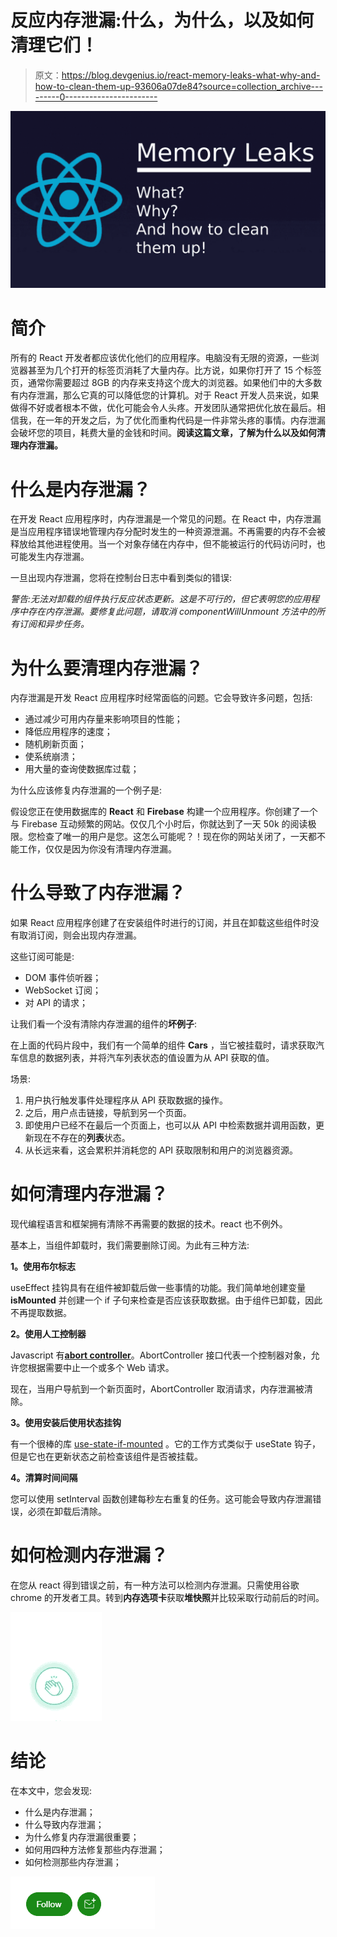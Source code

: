 # 反应内存泄漏:什么，为什么，以及如何清理它们！

> 原文：<https://blog.devgenius.io/react-memory-leaks-what-why-and-how-to-clean-them-up-93606a07de84?source=collection_archive---------0----------------------->

![](img/79b445cbf6dcac5a4e419a59c222d77d.png)

# **简介**

所有的 React 开发者都应该优化他们的应用程序。电脑没有无限的资源，一些浏览器甚至为几个打开的标签页消耗了大量内存。比方说，如果你打开了 15 个标签页，通常你需要超过 8GB 的内存来支持这个庞大的浏览器。如果他们中的大多数有内存泄漏，那么它真的可以降低您的计算机。对于 React 开发人员来说，如果做得不好或者根本不做，优化可能会令人头疼。开发团队通常把优化放在最后。相信我，在一年的开发之后，为了优化而重构代码是一件非常头疼的事情。内存泄漏会破坏您的项目，耗费大量的金钱和时间。**阅读这篇文章，了解为什么以及如何清理内存泄漏。**

# **什么是内存泄漏？**

在开发 React 应用程序时，内存泄漏是一个常见的问题。在 React 中，内存泄漏是当应用程序错误地管理内存分配时发生的一种资源泄漏。不再需要的内存不会被释放给其他进程使用。当一个对象存储在内存中，但不能被运行的代码访问时，也可能发生内存泄漏。

一旦出现内存泄漏，您将在控制台日志中看到类似的错误:

*警告:无法对卸载的组件执行反应状态更新。这是不可行的，但它表明您的应用程序中存在内存泄漏。要修复此问题，请取消 componentWillUnmount 方法中的所有订阅和异步任务。*

# **为什么要清理内存泄漏？**

内存泄漏是开发 React 应用程序时经常面临的问题。它会导致许多问题，包括:

*   通过减少可用内存量来影响项目的性能；
*   降低应用程序的速度；
*   随机刷新页面；
*   使系统崩溃；
*   用大量的查询使数据库过载；

为什么应该修复内存泄漏的一个例子是:

假设您正在使用数据库的 **React** 和 **Firebase** 构建一个应用程序。你创建了一个与 Firebase 互动频繁的网站。仅仅几个小时后，你就达到了一天 50k 的阅读极限。您检查了唯一的用户是您。这怎么可能呢？！现在你的网站关闭了，一天都不能工作，仅仅是因为你没有清理内存泄漏。

# **什么导致了内存泄漏？**

如果 React 应用程序创建了在安装组件时进行的订阅，并且在卸载这些组件时没有取消订阅，则会出现内存泄漏。

这些订阅可能是:

*   DOM 事件侦听器；
*   WebSocket 订阅；
*   对 API 的请求；

让我们看一个没有清除内存泄漏的组件的**坏例子**:

在上面的代码片段中，我们有一个简单的组件 **Cars** ，当它被挂载时，请求获取汽车信息的数据列表，并将汽车列表状态的值设置为从 API 获取的值。

场景:

1.  用户执行触发事件处理程序从 API 获取数据的操作。
2.  之后，用户点击链接，导航到另一个页面。
3.  即使用户已经不在最后一个页面上，也可以从 API 中检索数据并调用函数，更新现在不存在的**列表**状态。
4.  从长远来看，这会累积并消耗您的 API 获取限制和用户的浏览器资源。

# **如何清理内存泄漏？**

现代编程语言和框架拥有清除不再需要的数据的技术。react 也不例外。

基本上，当组件卸载时，我们需要删除订阅。为此有三种方法:

**1。使用布尔标志**

useEffect 挂钩具有在组件被卸载后做一些事情的功能。我们简单地创建变量 **isMounted** 并创建一个 if 子句来检查是否应该获取数据。由于组件已卸载，因此不再提取数据。

**2。使用人工控制器**

Javascript 有[**abort controller**](https://developer.mozilla.org/en-US/docs/Web/API/AbortController)。AbortController 接口代表一个控制器对象，允许您根据需要中止一个或多个 Web 请求。

现在，当用户导航到一个新页面时，AbortController 取消请求，内存泄漏被清除。

**3。使用安装后使用状态挂钩**

有一个很棒的库 [use-state-if-mounted](https://www.npmjs.com/package/use-state-if-mounted) 。它的工作方式类似于 useState 钩子，但是它也在更新状态之前检查该组件是否被挂载。

**4。清算时间间隔**

您可以使用 setInterval 函数创建每秒左右重复的任务。这可能会导致内存泄漏错误，必须在卸载后清除。

# **如何检测内存泄漏？**

在您从 react 得到错误之前，有一种方法可以检测内存泄漏。只需使用谷歌 chrome 的开发者工具。转到**内存选项卡**获取**堆快照**并比较采取行动前后的时间。

![](img/85b1cbc43902561949c328d02403a5c9.png)

# **结论**

在本文中，您会发现:

*   什么是内存泄漏；
*   什么导致内存泄漏；
*   为什么修复内存泄漏很重要；
*   如何用四种方法修复那些内存泄漏；
*   如何检测那些内存泄漏；

![](img/fd1deb38ed1b65a99b149d75ea660a58.png)